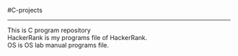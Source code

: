 #C-projects <br><hr>
This is C program repository <br>
HackerRank is my programs file of HackerRank. <br>
OS is OS lab manual programs file. <br>
